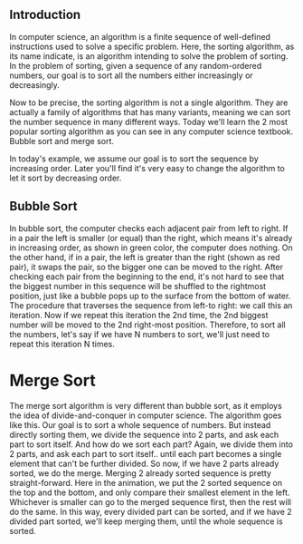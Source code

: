 
## Introduction
In computer science, an algorithm is a finite sequence of well-defined instructions used to solve a specific problem. Here, the sorting algorithm, as its name indicate, is an algorithm intending to solve the problem of sorting. In the problem of sorting, given a sequence of any random-ordered numbers, our goal is to sort all the numbers either increasingly or decreasingly. 

Now to be precise, the sorting algorithm is not a single algorithm. They are actually a family of algorithms that has many variants, meaning we can sort the number sequence in many different ways. Today we'll learn the 2 most popular sorting algorithm as you can see in any computer science textbook. Bubble sort and merge sort.

In today's example, we assume our goal is to sort the sequence by increasing order. Later you'll find it's very easy to change the algorithm to let it sort by decreasing order.


## Bubble Sort
In bubble sort, the computer checks each adjacent pair from left to right. If in a pair the left is smaller (or equal) than the right, which means it's already in increasing order, as shown in green color, the computer does nothing. On the other hand, if in a pair, the left is greater than the right (shown as red pair), it swaps the pair, so the bigger one can be moved to the right. After checking each pair from the beginning to the end, it's not hard to see that the biggest number in this sequence will be shuffled to the rightmost position, just like a bubble pops up to the surface from the bottom of water. The procedure that traverses the sequence from left-to right: we call this an iteration. Now if we repeat this iteration the 2nd time, the 2nd biggest number will be moved to the 2nd right-most position. Therefore, to sort all the numbers, let's say if we have N numbers to sort, we'll just need to repeat this iteration N times.


# Merge Sort
The merge sort algorithm is very different than bubble sort, as it employs the idea of divide-and-conquer in computer science. The algorithm goes like this. Our goal is to sort a whole sequence of numbers. But instead directly sorting them, we divide the sequence into 2 parts, and ask each part to sort itself. And how do we sort each part? Again, we divide them into 2 parts, and ask each part to sort itself.. until each part becomes a single element that can't be further divided. So now, if we have 2 parts already sorted, we do the merge. Merging 2 already sorted sequence is pretty straight-forward. Here in the animation, we put the 2 sorted sequence on the top and the bottom, and only compare their smallest element in the left. Whichever is smaller can go to the merged sequence first, then the rest will do the same. In this way, every divided part can be sorted, and if we have 2 divided part sorted, we'll keep merging them, until the whole sequence is sorted.